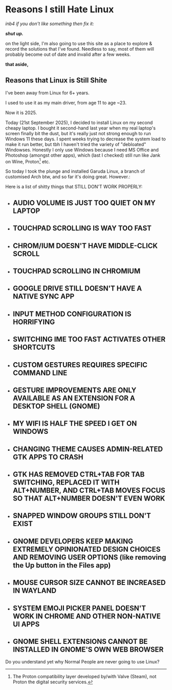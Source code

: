 # Reasons I still Hate Linux

_inb4 if you don't like something then fix it:_

_**shut up.**_



on the light side, I'm also going to use this site as a place to explore & record the solutions that I've found. Needless to say, most of them will probably become out of date and invalid after a few weeks.

**that aside,**

## Reasons that Linux is Still Shite

I've been away from Linux for 6+ years.

I used to use it as my main driver, from age 11 to age \~23.

Now it is 2025.

Today (21st September 2025), I decided to install Linux on my second cheapy laptop. I bought it second-hand last year when my real laptop's screen finally bit the dust, but it's really just not strong enough to run Windows 11 these days. I spent weeks trying to decrease the system load to make it run better, but tbh I haven't tried the variety of "debloated" Windowses. Honestly I only use Windows because I need MS Office and Photoshop (amongst other apps), which (last I checked) still run like Jank on Wine, Proton[^1] etc.&#x20;

So today I took the plunge and installed Garuda Linux, a branch of customised Arch btw, and so far it's doing great. However.:

Here is a list of shitty things that STILL DON'T WORK PROPERLY:



* ## AUDIO VOLUME IS JUST TOO QUIET ON MY LAPTOP



* ## TOUCHPAD SCROLLING IS WAY TOO FAST



* ## CHROM/IUM DOESN'T HAVE MIDDLE-CLICK SCROLL



* ## TOUCHPAD SCROLLING IN CHROMIUM&#x20;



* ## GOOGLE DRIVE STILL DOESN'T HAVE A NATIVE SYNC APP



* ## INPUT METHOD CONFIGURATION IS HORRIFYING



* ## SWITCHING IME TOO FAST ACTIVATES OTHER SHORTCUTS



* ## CUSTOM GESTURES REQUIRES SPECIFIC COMMAND LINE



* ## GESTURE IMPROVEMENTS ARE ONLY AVAILABLE AS AN EXTENSION FOR A DESKTOP SHELL (GNOME)



* ## MY WIFI IS HALF THE SPEED I GET ON WINDOWS



* ## CHANGING THEME CAUSES ADMIN-RELATED GTK APPS TO CRASH



* ## GTK HAS REMOVED CTRL+TAB FOR TAB SWITCHING, REPLACED IT WITH ALT+NUMBER, AND CTRL+TAB MOVES FOCUS SO THAT ALT+NUMBER DOESN'T EVEN WORK



* ## SNAPPED WINDOW GROUPS STILL DON'T EXIST



* ## GNOME DEVELOPERS KEEP MAKING EXTREMELY OPINIONATED DESIGN CHOICES AND REMOVING USER OPTIONS (like removing the Up button in the Files app)



* ## MOUSE CURSOR SIZE CANNOT BE INCREASED IN WAYLAND



* ## SYSTEM EMOJI PICKER PANEL DOESN'T WORK IN CHROME AND OTHER NON-NATIVE UI APPS



* ## GNOME SHELL EXTENSIONS CANNOT BE INSTALLED IN GNOME'S OWN WEB BROWSER



Do you understand yet why Normal People are never going to use Linux?

[^1]: The Proton compatibility layer developed by/with Valve (Steam), not Proton the digital security services.
